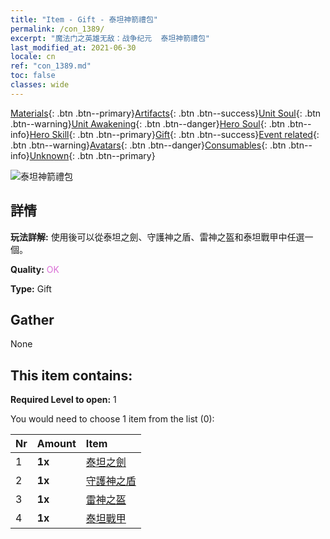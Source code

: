 ```yaml
---
title: "Item - Gift - 泰坦神箭禮包"
permalink: /con_1389/
excerpt: "魔法门之英雄无敌：战争纪元  泰坦神箭禮包"
last_modified_at: 2021-06-30
locale: cn
ref: "con_1389.md"
toc: false
classes: wide
---
```

 [Materials](/ItemsCN/){: .btn .btn--primary}[Artifacts](/ItemsCN/Artifacts/){: .btn .btn--success}[Unit Soul](/ItemsCN/UnitSoul/){: .btn .btn--warning}[Unit Awakening](/ItemsCN/UnitAwakening/){: .btn .btn--danger}[Hero Soul](/ItemsCN/HeroSoul/){: .btn .btn--info}[Hero Skill](/ItemsCN/HeroSkill/){: .btn .btn--primary}[Gift](/ItemsCN/Gift/){: .btn .btn--success}[Event related](/ItemsCN/Events/){: .btn .btn--warning}[Avatars](/ItemsCN/Avatars/){: .btn .btn--danger}[Consumables](/ItemsCN/Consumables/){: .btn .btn--info}[Unknown](/ItemsCN/Unknown/){: .btn .btn--primary}

 ![泰坦神箭禮包](/images/t/i_907003.png)

## 詳情
 **玩法詳解:** 使用後可以從泰坦之劍、守護神之盾、雷神之盔和泰坦戰甲中任選一個。

 **Quality:** <span style="color: #DA70D6">OK</span>

 **Type:** Gift

## Gather

  None

## This item contains:

 **Required Level to open:** 1

 You would need to choose 1 item from the list (0):

  | Nr | Amount |     Item    |
  |:---|:-------|:------------|
  | 1 |  **1x** | [泰坦之劍](/cn/Items/art_156/) |  | 
  | 2 |  **1x** | [守護神之盾](/cn/Items/art_157/) |  | 
  | 3 |  **1x** | [雷神之盔](/cn/Items/art_158/) |  | 
  | 4 |  **1x** | [泰坦戰甲](/cn/Items/art_159/) |  | 
